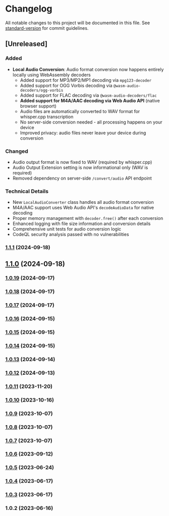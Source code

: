 # Changelog

All notable changes to this project will be documented in this file. See [standard-version](https://github.com/conventional-changelog/standard-version) for commit guidelines.

## [Unreleased]

### Added
- **Local Audio Conversion**: Audio format conversion now happens entirely locally using WebAssembly decoders
  - Added support for MP3/MP2/MP1 decoding via `mpg123-decoder`
  - Added support for OGG Vorbis decoding via `@wasm-audio-decoders/ogg-vorbis`
  - Added support for FLAC decoding via `@wasm-audio-decoders/flac`
  - **Added support for M4A/AAC decoding via Web Audio API** (native browser support)
  - Audio files are automatically converted to WAV format for whisper.cpp transcription
  - No server-side conversion needed - all processing happens on your device
  - Improved privacy: audio files never leave your device during conversion

### Changed
- Audio output format is now fixed to WAV (required by whisper.cpp)
- Audio Output Extension setting is now informational only (WAV is required)
- Removed dependency on server-side `/convert/audio` API endpoint

### Technical Details
- New `LocalAudioConverter` class handles all audio format conversion
- M4A/AAC support uses Web Audio API's `decodeAudioData` for native decoding
- Proper memory management with `decoder.free()` after each conversion
- Enhanced logging with file size information and conversion details
- Comprehensive unit tests for audio conversion logic
- CodeQL security analysis passed with no vulnerabilities

### [1.1.1](https://github.com/vincentbavitz/obsidian-vox/compare/1.1.0...1.1.1) (2024-09-18)

## [1.1.0](https://github.com/vincentbavitz/obsidian-vox/compare/1.0.19...1.1.0) (2024-09-18)

### [1.0.19](https://github.com/vincentbavitz/obsidian-vox/compare/1.0.18...1.0.19) (2024-09-17)

### [1.0.18](https://github.com/vincentbavitz/obsidian-vox/compare/1.0.16...1.0.18) (2024-09-17)

### [1.0.17](https://github.com/vincentbavitz/obsidian-vox/compare/1.0.16...1.0.17) (2024-09-17)

### [1.0.16](https://github.com/vincentbavitz/obsidian-vox/compare/1.0.15...1.0.16) (2024-09-15)

### [1.0.15](https://github.com/vincentbavitz/obsidian-vox/compare/1.0.14...1.0.15) (2024-09-15)

### [1.0.14](https://github.com/vincentbavitz/obsidian-vox/compare/1.0.13...1.0.14) (2024-09-15)

### [1.0.13](https://github.com/vincentbavitz/obsidian-vox/compare/1.0.12...1.0.13) (2024-09-14)

### [1.0.12](https://github.com/vincentbavitz/obsidian-vox/compare/1.0.11...1.0.12) (2024-09-13)

### [1.0.11](https://github.com/vincentbavitz/obsidian-vox/compare/1.0.10...1.0.11) (2023-11-20)

### [1.0.10](https://github.com/vincentbavitz/obsidian-vox/compare/1.0.9...1.0.10) (2023-10-16)

### [1.0.9](https://github.com/vincentbavitz/obsidian-vox/compare/1.0.8...1.0.9) (2023-10-07)

### [1.0.8](https://github.com/vincentbavitz/obsidian-vox/compare/1.0.7...1.0.8) (2023-10-07)

### [1.0.7](https://github.com/vincentbavitz/obsidian-vox/compare/1.0.6...1.0.7) (2023-10-07)

### [1.0.6](https://github.com/vincentbavitz/obsidian-vox/compare/1.0.5...1.0.6) (2023-09-12)

### [1.0.5](https://github.com/vincentbavitz/obsidian-vox/compare/1.0.4...1.0.5) (2023-06-24)

### [1.0.4](https://github.com/vincentbavitz/obsidian-vox/compare/1.0.3...1.0.4) (2023-06-17)

### [1.0.3](https://github.com/vincentbavitz/obsidian-vox/compare/1.0.2...1.0.3) (2023-06-17)

### 1.0.2 (2023-06-16)
